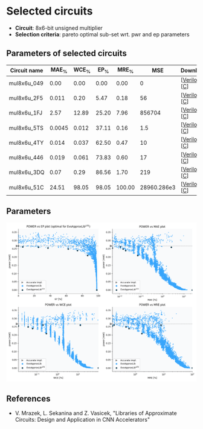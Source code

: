 
Selected circuits
===================
 - **Circuit**: 8x6-bit unsigned multiplier
 - **Selection criteria**: pareto optimal sub-set wrt. pwr and ep parameters

Parameters of selected circuits
----------------------------

| Circuit name | MAE<sub>%</sub> | WCE<sub>%</sub> | EP<sub>%</sub> | MRE<sub>%</sub> | MSE | Download |
| --- |  --- | --- | --- | --- | --- | --- | 
| mul8x6u_049 | 0.00 | 0.00 | 0.00 | 0.00 | 0 |  [[Verilog](mul8x6u_049.v)]  [[C](mul8x6u_049.c)] |
| mul8x6u_2F5 | 0.011 | 0.20 | 5.47 | 0.18 | 56 |  [[Verilog](mul8x6u_2F5.v)]  [[C](mul8x6u_2F5.c)] |
| mul8x6u_1FJ | 2.57 | 12.89 | 25.20 | 7.96 | 856704 |  [[Verilog](mul8x6u_1FJ.v)]  [[C](mul8x6u_1FJ.c)] |
| mul8x6u_5TS | 0.0045 | 0.012 | 37.11 | 0.16 | 1.5 |  [[Verilog](mul8x6u_5TS.v)]  [[C](mul8x6u_5TS.c)] |
| mul8x6u_4TY | 0.014 | 0.037 | 62.50 | 0.47 | 10 |  [[Verilog](mul8x6u_4TY.v)]  [[C](mul8x6u_4TY.c)] |
| mul8x6u_446 | 0.019 | 0.061 | 73.83 | 0.60 | 17 |  [[Verilog](mul8x6u_446.v)]  [[C](mul8x6u_446.c)] |
| mul8x6u_3DQ | 0.07 | 0.29 | 86.56 | 1.70 | 219 |  [[Verilog](mul8x6u_3DQ.v)]  [[C](mul8x6u_3DQ.c)] |
| mul8x6u_51C | 24.51 | 98.05 | 98.05 | 100.00 | 28960.286e3 |  [[Verilog](mul8x6u_51C.v)]  [[C](mul8x6u_51C.c)] |
    
Parameters
--------------
![Parameters figure](fig.png)

References
--------------
   - V. Mrazek, L. Sekanina and Z. Vasicek, "Libraries of Approximate Circuits: Design and Application in CNN Accelerators"

             
